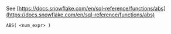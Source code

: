 See [https://docs.snowflake.com/en/sql-reference/functions/abs](https://docs.snowflake.com/en/sql-reference/functions/abs)
```
ABS( <num_expr> )
```
